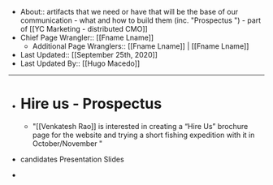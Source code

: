 - About:: artifacts that we need or have that will be the base of our communication - what and how to build them (inc. "Prospectus ") - part of [[YC Marketing - distributed CMO]]
- Chief Page Wrangler:: [[Fname Lname]]
    - Additional Page Wranglers:: [[Fname Lname]] | [[Fname Lname]] 
- Last Updated:: [[September 25th, 2020]]
- Last Updated By:: [[Hugo Macedo]] 
-  ----------------------------------------
- # Hire us - Prospectus
    - "[[Venkatesh Rao]] is interested in creating a “Hire Us” brochure page for the website and trying a short fishing expedition with it in October/November  "
- candidates
    Presentation Slides
    
- 
